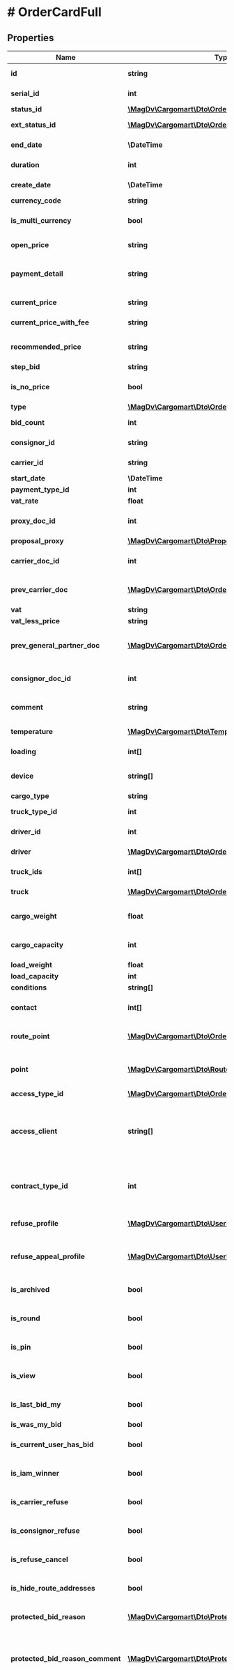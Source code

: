 # # OrderCardFull

## Properties

Name | Type | Description | Notes
------------ | ------------- | ------------- | -------------
**id** | **string** | Идентификатор заказа |
**serial_id** | **int** | Порядковый номер заказа | [optional]
**status_id** | [**\MagDv\Cargomart\Dto\OrderStatusEnum**](OrderStatusEnum.md) | Статуса заказа |
**ext_status_id** | [**\MagDv\Cargomart\Dto\OrderStatusEnum**](OrderStatusEnum.md) | Расширенный статус заказа |
**end_date** | **\DateTime** | Дата окончания торгов | [optional]
**duration** | **int** | Продолжительность торгов | [optional]
**create_date** | **\DateTime** | Дата создания торгов | [optional]
**currency_code** | **string** | Код валюты заказа | [optional]
**is_multi_currency** | **bool** | Флаг мультивалютности | [optional] [default to false]
**open_price** | **string** | Цена открытия заказа | [optional]
**payment_detail** | **string** | @Deprecated. Дополнительная информация по оплате | [optional]
**current_price** | **string** | Текущая цена заказа | [optional]
**current_price_with_fee** | **string** | Текущая цена заказа с комиссией | [optional]
**recommended_price** | **string** | Рекомендованная цена для этого заказа | [optional]
**step_bid** | **string** | Шаг ставки | [optional]
**is_no_price** | **bool** | @deprecated Флаг заказ без цены | [optional] [default to false]
**type** | [**\MagDv\Cargomart\Dto\OrderType**](OrderType.md) |  |
**bid_count** | **int** | Количество ставок на заказ | [optional]
**consignor_id** | **string** | Хэш код отправителя | [optional]
**carrier_id** | **string** | Хэш код перевозчика | [optional]
**start_date** | **\DateTime** | Дата начала торгов | [optional]
**payment_type_id** | **int** | Способ оплаты | [optional]
**vat_rate** | **float** | Ставка НДС | [optional]
**proxy_doc_id** | **int** | Идентификатор документа доверенности | [optional]
**proposal_proxy** | [**\MagDv\Cargomart\Dto\ProposalProxy**](ProposalProxy.md) |  | [optional]
**carrier_doc_id** | **int** | Идентификатор документа доверенности | [optional]
**prev_carrier_doc** | [**\MagDv\Cargomart\Dto\OrderPrevDoc**](OrderPrevDoc.md) | Предыдущий документ перевозчика | [optional]
**vat** | **string** | Размер НДС | [optional]
**vat_less_price** | **string** | Цена без НДС | [optional]
**prev_general_partner_doc** | [**\MagDv\Cargomart\Dto\OrderPrevDoc**](OrderPrevDoc.md) | Предыдущий документ генерального партнера | [optional]
**consignor_doc_id** | **int** | Идентификатор документа отправителя | [optional]
**comment** | **string** | @Deprecated. Комментарий к заказу | [optional]
**temperature** | [**\MagDv\Cargomart\Dto\TemperatureRange**](TemperatureRange.md) | Температурный режим в цельсиях | [optional]
**loading** | **int[]** | Требуемые типы погрузки-выгрузки | [optional]
**device** | **string[]** | Дополнительное оборудование машины | [optional]
**cargo_type** | **string** | Описание груза | [optional]
**truck_type_id** | **int** | Идентификатор типа ТС | [optional]
**driver_id** | **int** | Идентификатор водителя | [optional]
**driver** | [**\MagDv\Cargomart\Dto\OrderDriver**](.md) | Информация о водителе | [optional]
**truck_ids** | **int[]** | Идентификаторы машин | [optional]
**truck** | [**\MagDv\Cargomart\Dto\OrderTruck**](.md) | Информация о машине | [optional]
**cargo_weight** | **float** | Тоннаж авто из условий заказа(в тоннах) | [optional]
**cargo_capacity** | **int** | Кубатура авто из условий заказа(в м3) | [optional]
**load_weight** | **float** | Вес груза(в тоннах) | [optional]
**load_capacity** | **int** | Объём груза(в м3) | [optional]
**conditions** | **string[]** | Условия перевозки | [optional]
**contact** | **int[]** | Список идентификаторов контактных лиц | [optional]
**route_point** | [**\MagDv\Cargomart\Dto\OrderRoutePoint[]**](OrderRoutePoint.md) | Массив маршрутных точек заказа. | [optional]
**point** | [**\MagDv\Cargomart\Dto\RoutePointCard[]**](RoutePointCard.md) | @deprecated Массив маршрутных точек заказа. | [optional]
**access_type_id** | [**\MagDv\Cargomart\Dto\OrderAccessType**](OrderAccessType.md) |  | [optional]
**access_client** | **string[]** | Список хешей компаний, которым в зависимости от значения поля accessTypeId будет доступен или не доступен заказ | [optional]
**contract_type_id** | **int** | Идентификатор типа договора, при ограничении доступа prt_contract_exclude | [optional]
**refuse_profile** | [**\MagDv\Cargomart\Dto\UserRefuseProfile**](.md) | Профиль создавшего отказ пользователя | [optional]
**refuse_appeal_profile** | [**\MagDv\Cargomart\Dto\UserRefuseProfile**](.md) | Профиль создавшего жалобу на отказ пользователя | [optional]
**is_archived** | **bool** | Заказ в архиве | [optional] [default to false]
**is_round** | **bool** | @deprecated Является кругорейсом | [optional] [default to false]
**is_pin** | **bool** | Заказ закреплен | [optional] [default to false]
**is_view** | **bool** | Был ли заказ просмотрен пользователем | [optional] [default to false]
**is_last_bid_my** | **bool** | Последняя ставка моей компании | [optional] [default to false]
**is_was_my_bid** | **bool** | Я делал ставку|предложение | [optional] [default to false]
**is_current_user_has_bid** | **bool** | Текущий пользователь делал ставку | [optional] [default to false]
**is_iam_winner** | **bool** | Я победитель | [optional] [default to false]
**is_carrier_refuse** | **bool** | Отправитель сообщил об отказе перевозчика | [optional] [default to false]
**is_consignor_refuse** | **bool** | Перевозчик сообщил об отказе отправителя | [optional] [default to false]
**is_refuse_cancel** | **bool** | Был возврат заказа после отказа | [optional] [default to false]
**is_hide_route_addresses** | **bool** | Скрывать адреса маршрута в торгах | [optional] [default to false]
**protected_bid_reason** | [**\MagDv\Cargomart\Dto\ProtectedBidReason[]**](ProtectedBidReason.md) | Массив причин, по которым нельзя поставить ставку | [optional]
**protected_bid_reason_comment** | [**\MagDv\Cargomart\Dto\ProtectedBidReasonComment[]**](ProtectedBidReasonComment.md) | Массив дополнительных комментариев, к причинам по которым нельзя поставить ставку | [optional]
**disabled_deadline** | **\DateTime** | Дата, до которой я, как перевозчик, занесен в чёрный список отправителя. Может быть не задана. | [optional]
**refuse_reason_code** | **string** | Причина отказа, ID | [optional]
**refuse_reason_comment** | **string** | Причина отказа, комментарий | [optional]
**refuse_date** | **\DateTime** | Причина отказа, дата создания | [optional]
**refuse_appeal** | **string** | Жалоба на отказ, текст | [optional]
**refuse_appeal_date** | **\DateTime** | Жалоба на отказ, дата создания | [optional]
**tag** | **string[]** | Тэги заказа | [optional]
**view_count** | **int** | Количество просмотров данного заказа | [optional]
**pin_count** | **int** | Количество закреплений данного заказа | [optional]
**comment_count** | **int** | Количество комментариев заказа | [optional]
**external_id** | **string** | Внешний идентификатор | [optional]
**external_id_label** | **string** | Название поля внешнего идентификатора | [optional]
**kind** | [**\MagDv\Cargomart\Dto\OrderKind**](OrderKind.md) |  |
**price_type** | [**\MagDv\Cargomart\Dto\OrderPriceType**](OrderPriceType.md) |  |
**period_from_date** | **\DateTime** | Период исполнения грузоперевозки От | [optional]
**period_to_date** | **\DateTime** | Период исполнения грузоперевозки До | [optional]
**bid_creator_id** | **int** | Идентификатор пользователя поставившего последнюю ставку | [optional]
**carrier_contact_ids** | **int[]** | Список идентификаторов кураторов от перевозчика | [optional]
**consignor_contact_ids** | **int[]** | Список идентификаторов кураторов от заказчика | [optional]
**expeditor_id** | **string** | Идентификатор экспедитора | [optional]
**truck_search_time_end** | **string** | Крайняя дата назначения машины | [optional]
**refuses** | [**\MagDv\Cargomart\Dto\ProposalRefuse[]**](ProposalRefuse.md) | Отказы от заказа Экспедитора | [optional]
**recommendations** | [**\MagDv\Cargomart\Dto\ProposalRecommendation[]**](ProposalRecommendation.md) | Рекомендации от Экспедитора Отправителю | [optional]
**current_expeditor_carrier_offer** | [**\MagDv\Cargomart\Dto\ExpeditorOfferCarrierCurrent**](ExpeditorOfferCarrierCurrent.md) | Своё предложение перевозчика по цене | [optional]
**current_carrier_ask** | [**\MagDv\Cargomart\Dto\CarrierAskCurrent**](CarrierAskCurrent.md) | Своя ставка перевозчика | [optional]
**winning_carrier_ask** | [**\MagDv\Cargomart\Dto\CarrierAskCurrent**](CarrierAskCurrent.md) | Побеждающая ставка перевозчика для заказчика | [optional]
**general_partner_contact** | **int[]** | Список идентифкаторов кураторов от ГП | [optional]
**general_partner_doc_id** | **int** | Идентификатор пакета документов загруженных ГП | [optional]
**is_general_partner** | **bool** | Флаг того что заказ под ГП | [optional] [default to false]
**general_partner_id** | **string** | Идентификатор ГП | [optional]
**general_partner_contract_id** | **string** | Идентификатор условий договора с ГП | [optional]
**moderation_message** | [**\MagDv\Cargomart\Dto\ModerationMessage[]**](ModerationMessage.md) | Сообщение о модерации от ГП, последнее приходит первым | [optional]
**is_repeated** | **bool** | Данный заказ переразмещен, существует еще один заказ с данным serialId | [optional] [default to false]
**is_auto_moderate** | **bool** | Заказ прошел автомодерацию | [optional] [default to false]
**company_branch_id** | **int** | Идентификатор дочерней компании | [optional]
**monitoring_ids** | **int[]** | Идентификаторы ссылок на GPS/Глонасс мониторинг | [optional]
**is_proxy_date_end** | **bool** | Наступила дата, когда нельзя загрузить доверенность | [optional] [default to false]
**distance** | **int** | Общее расстояние по заказу (м) | [optional]
**is_international** | **bool** | Является ли перевозка международной (не ограничивается пределами РФ) | [optional] [default to false]
**is_truck_driver_changed** | **bool** | В заказе были замены водителя или машины | [optional] [default to false]
**is_doc_changed** | **bool** | В заказе были замены документов | [optional] [default to false]
**details** | [**\MagDv\Cargomart\Dto\OrderDetails[]**](OrderDetails.md) | Список деталей/комментариев/описаний заказа | [optional]
**progress** | [**\MagDv\Cargomart\Dto\ProgressItem[]**](ProgressItem.md) | Элемент прогресса | [optional]
**current_offer** | [**\MagDv\Cargomart\Dto\OrderOfferCurrent**](OrderOfferCurrent.md) | Текущее предложение компании | [optional]
**car_request** | [**\MagDv\Cargomart\Dto\OrderOfferCarRequest**](OrderOfferCarRequest.md) | Запрос количества машин | [optional]
**payments** | [**\MagDv\Cargomart\Dto\OrderPayment[]**](OrderPayment.md) | Список платежей по заказу | [optional]
**access** | [**\MagDv\Cargomart\Dto\OrderAccess**](OrderAccess.md) | Описание доступных действий по объекту. |
**paid_invoice_date** | **\DateTime** | Дата оплаченного счета от ГП | [optional]
**paid_expeditor_payment_date** | **\DateTime** | Дата оплаченного счета от экспедитора | [optional]
**carrier_package_id** | **string** | Идентификатор пакета документов перевозчика | [optional]
**carrier_package_status** | [**\MagDv\Cargomart\Dto\OrderDocumentPackageStatus**](OrderDocumentPackageStatus.md) |  | [optional]
**carrier_payment_type** | [**\MagDv\Cargomart\Dto\OrderCarrierPaymentType**](OrderCarrierPaymentType.md) |  | [optional]
**banking_details** | [**\MagDv\Cargomart\Dto\OrderBanking**](OrderBanking.md) | Банковские реквизиты | [optional]
**original_document** | [**\MagDv\Cargomart\Dto\OriginalDocument**](OriginalDocument.md) | Статус отправленных оригиналов документов | [optional]
**patch** | [**\MagDv\Cargomart\Dto\OrderPatchLastItem**](OrderPatchLastItem.md) | Запрос на изменение заказа | [optional]
**last_patch** | [**\MagDv\Cargomart\Dto\OrderPatchLastItem**](OrderPatchLastItem.md) | @deprecated Запрос на изменение заказа от экспедитора (использовать patch) | [optional]
**truck_driver_patch** | [**\MagDv\Cargomart\Dto\OrderPatchLastItem**](OrderPatchLastItem.md) | @deprecated Запрос на изменение машины и водителя в заказе (использовать patch) | [optional]
**carrier_downtime_claim** | [**\MagDv\Cargomart\Dto\OrderDowntimeClaim**](OrderDowntimeClaim.md) | Претензия о простое перевозчика Экспедитору | [optional]
**expeditor_consignor_contract** | [**\MagDv\Cargomart\Dto\ExpeditorContract**](ExpeditorContract.md) | Данные договора | [optional]
**expeditor_carrier_contract** | [**\MagDv\Cargomart\Dto\ExpeditorContract**](ExpeditorContract.md) | Данные договора | [optional]
**gp_carrier_contract** | [**\MagDv\Cargomart\Dto\GeneralPartnerContract**](GeneralPartnerContract.md) | Данные договора между ГП и перевозчиком | [optional]
**price_strategy_type** | [**\MagDv\Cargomart\Dto\OrderPriceStrategyType**](OrderPriceStrategyType.md) |  | [optional]
**bidding_type** | [**\MagDv\Cargomart\Dto\OrderBiddingType**](OrderBiddingType.md) |  | [optional]
**bidding** | [**\MagDv\Cargomart\Dto\OrderDraftExpeditorBidding**](OrderDraftExpeditorBidding.md) | Настройки торгов | [optional]
**has_carrier_sign** | **bool** | Подписана заявка перевозчиком-победителем | [optional] [default to false]
**expeditor_downtime_claim** | [**\MagDv\Cargomart\Dto\OrderDowntimeClaim**](OrderDowntimeClaim.md) | Претензия о простое Экспедитора Заказчику | [optional]

[[Back to Model list]](../../README.md#models) [[Back to API list]](../../README.md#endpoints) [[Back to README]](../../README.md)
